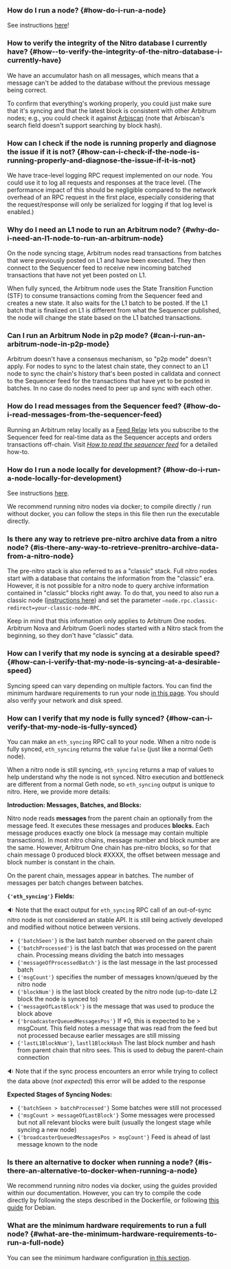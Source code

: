 ### How do I run a node? {#how-do-i-run-a-node}
<p>See instructions <a href="https://developer.arbitrum.io/node-running/running-a-node">here</a>! </p>

<p></p>



### How  to verify the integrity of the Nitro database I currently have? {#how--to-verify-the-integrity-of-the-nitro-database-i-currently-have}
<p>We have an accumulator hash on all messages, which means that a message can't be added to the database without the previous message being correct. </p>

<p>To confirm that everything's working properly, you could just make sure that it's syncing and that the latest block is consistent with other Arbitrum nodes; e.g., you could check it against <a href="https://arbiscan.io">Arbiscan</a>  (note that Arbiscan's search field doesn't support searching by block hash).</p>

<p></p>



### How can I check if the node is running properly and diagnose the issue if it is not? {#how-can-i-check-if-the-node-is-running-properly-and-diagnose-the-issue-if-it-is-not}
<p>We have trace-level logging RPC request implemented on our node. You could use it to log all requests and responses at the trace level. (The performance impact of this should be negligible compared to the network overhead of an RPC request in the first place, especially considering that the request/response will only be serialized for logging if that log level is enabled.)</p>

<p></p>



### Why do I need an L1 node to run an Arbitrum node? {#why-do-i-need-an-l1-node-to-run-an-arbitrum-node}
<p>On the node syncing stage, Arbitrum nodes read transactions from batches that were previously posted on L1 and have been executed. They then connect to the Sequencer feed to receive new incoming batched transactions that have not yet been posted on L1.</p>

<p>When fully synced, the Arbitrum node uses the State Transition Function (STF) to consume transactions coming from the Sequencer feed and creates a new state. It also waits for the L1 batch to be posted. If the L1 batch that is finalized on L1 is different from what the Sequencer published, the node will change the state based on the L1 batched transactions.</p>

<p></p>



### Can I run an Arbitrum Node in p2p mode? {#can-i-run-an-arbitrum-node-in-p2p-mode}
<p>Arbitrum doesn't have a consensus mechanism, so "p2p mode" doesn't apply. For nodes to sync to the latest chain state, they connect to an L1 node to sync the chain's history that's been posted in calldata and connect to the Sequencer feed for the transactions that have yet to be posted in batches. In no case do nodes need to peer up and sync with each other.</p>



### How do I read messages from the Sequencer feed? {#how-do-i-read-messages-from-the-sequencer-feed}
<p>Running an Arbitrum relay locally as a <a href="https://developer.offchainlabs.com/node-running/running-a-node#feed-relay">Feed Relay</a> lets you subscribe to the Sequencer feed for real-time data as the Sequencer accepts and orders transactions off-chain. Visit <a href='/node-running/how-tos/read-sequencer-feed'><em>How to read the sequencer feed</em></a> for a detailed how-to.</p>



### How do I run a node locally for development? {#how-do-i-run-a-node-locally-for-development}
<p>See instructions <a href="https://developer.arbitrum.io/node-running/local-dev-node">here</a>.</p>

<p>We recommend running nitro nodes via docker; to compile directly / run without docker, you can follow the steps in this file then run the executable directly.</p>

<p></p>

<p></p>



### **Is there any way to retrieve pre-nitro archive data from a nitro node?** {#is-there-any-way-to-retrieve-prenitro-archive-data-from-a-nitro-node}
<p>The pre-nitro stack is also referred to as a "classic" stack. Full nitro nodes start with a database that contains the information from the "classic" era. However, it is not possible for a nitro node to query archive information contained in "classic" blocks right away. To do that, you need to also run a classic node (<a href="https://developer.arbitrum.io/node-running/running-a-classic-node">instructions here</a>) and set the parameter <code>—node.rpc.classic-redirect=your-classic-node-RPC</code>.</p>

<p>Keep in mind that this information only applies to Arbitrum One nodes. Arbitrum Nova and Arbitrum Goerli nodes started with a Nitro stack from the beginning, so they don't have "classic" data.</p>

<p></p>



### How can I verify that my node is syncing at a desirable speed? {#how-can-i-verify-that-my-node-is-syncing-at-a-desirable-speed}
<p>Syncing speed can vary depending on multiple factors. You can find the minimum hardware requirements to run your node <a href="https://developer.arbitrum.io/node-running/running-a-node#minimum-hardware-configuration">in this page</a>. You should also verify your network and disk speed.</p>

<p></p>



### How can I verify that my node is fully synced? {#how-can-i-verify-that-my-node-is-fully-synced}
<p>You can make an <code>eth_syncing</code> RPC call to your node. When a nitro node is fully synced, <code>eth_syncing</code> returns the value <code>false</code> (just like a normal Geth node).</p>

<p>When a nitro node is still syncing, <code>eth_syncing</code> returns a map of values to help understand why the node is not synced. Nitro execution and bottleneck are different from a normal Geth node, so <code>eth_syncing</code> output is unique to nitro. Here, we provide more details:</p>

<p></p>

<p><strong>Introduction: Messages, Batches, and Blocks:</strong></p>

<p>Nitro node reads <strong>messages </strong>from the parent chain an optionally from the message feed. It executes these messages and produces <strong>blocks.</strong> Each message produces exactly one block (a message may contain multiple transactions). In most nitro chains, message number and block number are the same. However, Arbitrum One chain has pre-nitro blocks, so for that chain message 0 produced block #XXXX, the offset between message and block number is constant in the chain.</p>

<p>On the parent chain, messages appear in batches. The number of messages per batch changes between batches.</p>

<p></p>

<p><strong><code>{'eth_syncing'}</code></strong><strong> Fields:</strong></p>

<p>🔉 Note that the exact output for <code>eth_syncing</code> RPC call of an out-of-sync nitro node is not considered an stable API. It is still being actively developed and modified without notice between versions.</p>

<ul><li><code>{'batchSeen'}</code> is the  last batch number observed on the parent chain</li>
<li><code>{'batchProcessed'}</code> is the last batch that was processed on the parent chain. Processing means dividing the batch into messages</li>
<li><code>{'messageOfProcessedBatch'}</code> is the last message in the last processed batch</li>
<li><code>{'msgCount'}</code> specifies the number of messages known/queued by the nitro node</li>
<li><code>{'blockNum'}</code>  is the  last block created by the nitro node (up-to-date L2 block the node is synced to)</li>
<li><code>{'messageOfLastBlock'}</code> is the message that was used to produce the block above</li>
<li><code>{'broadcasterQueuedMessagesPos'}</code>  If ≠0, this is expected to be > msgCount. This field notes a message that was read from the feed but not processed because earlier messages are still missing</li>
<li><code>{'lastL1BlockNum'}</code>, <code>lastl1BlockHash</code> The last block number and hash from parent chain that nitro sees. This is used to debug the parent-chain connection<br />
</li>
</ul>
<p>🔉 Note that if the sync process encounters an error while trying to collect the data above (<em>not expected</em>) this error will be added to the response</p>

<p><strong>Expected Stages of Syncing Nodes:</strong></p>

<ul><li><code>{'batchSeen > batchProcessed'}</code> Some batches were still not processed</li>
<li><code>{'msgCount > messageOfLastBlock'}</code> Some messages were processed but not all relevant blocks were built (usually the longest stage while syncing a new node)</li>
<li><code>{'broadcasterQueuedMessagesPos > msgCount'}</code> Feed is ahead of last message known to the node  </li></ul>



### **Is there an alternative to docker when running a node?** {#is-there-an-alternative-to-docker-when-running-a-node}
<p>We recommend running nitro nodes via docker, using the guides provided within our documentation. However, you can try to compile the code directly by following the steps described in the Dockerfile, or following <a href="https://developer.arbitrum.io/node-running/build-nitro-locally">this guide</a> for Debian. </p>

<p></p>



### **What are the minimum hardware requirements to run a full node?** {#what-are-the-minimum-hardware-requirements-to-run-a-full-node}
<p>You can see the minimum hardware configuration <a href="https://developer.arbitrum.io/node-running/running-a-node#minimum-hardware-configuration">in this section</a>.</p>

<p></p>



